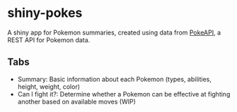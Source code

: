 # shiny-pokes

A shiny app for Pokemon summaries, created using data from [PokeAPI](https://pokeapi.co/), a REST API for Pokemon data.

## Tabs
- Summary: Basic information about each Pokemon (types, abilities, height, weight, color)
- Can I fight it?: Determine whether a Pokemon can be effective at fighting another based on available moves (WIP)

